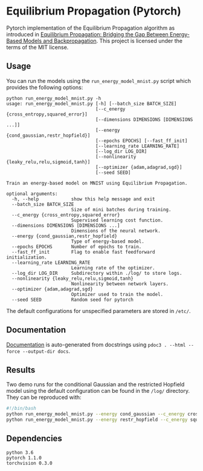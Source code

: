 # Equilibrium Propagation (Pytorch)
Pytorch implementation of the Equilibrium Propagation algorithm as introduced in [Equilibrium Propagation: Bridging the Gap Between Energy-Based Models and Backpropagation](https://arxiv.org/abs/1602.05179). This project is licensed under the terms of the MIT license.

## Usage
You can run the models using the `run_energy_model_mnist.py` script which provides the following options:
```
python run_energy_model_mnist.py -h
usage: run_energy_model_mnist.py [-h] [--batch_size BATCH_SIZE]
                                 [--c_energy {cross_entropy,squared_error}]
                                 [--dimensions DIMENSIONS [DIMENSIONS ...]]
                                 [--energy {cond_gaussian,restr_hopfield}]
                                 [--epochs EPOCHS] [--fast_ff_init]
                                 [--learning_rate LEARNING_RATE]
                                 [--log_dir LOG_DIR]
                                 [--nonlinearity {leaky_relu,relu,sigmoid,tanh}]
                                 [--optimizer {adam,adagrad,sgd}]
                                 [--seed SEED]

Train an energy-based model on MNIST using Equilibrium Propagation.

optional arguments:
  -h, --help            show this help message and exit
  --batch_size BATCH_SIZE
                        Size of mini batches during training.
  --c_energy {cross_entropy,squared_error}
                        Supervised learning cost function.
  --dimensions DIMENSIONS [DIMENSIONS ...]
                        Dimensions of the neural network.
  --energy {cond_gaussian,restr_hopfield}
                        Type of energy-based model.
  --epochs EPOCHS       Number of epochs to train.
  --fast_ff_init        Flag to enable fast feedforward initialization.
  --learning_rate LEARNING_RATE
                        Learning rate of the optimizer.
  --log_dir LOG_DIR     Subdirectory within ./log/ to store logs.
  --nonlinearity {leaky_relu,relu,sigmoid,tanh}
                        Nonlinearity between network layers.
  --optimizer {adam,adagrad,sgd}
                        Optimizer used to train the model.
  --seed SEED           Random seed for pytorch
```

The default configurations for unspecified parameters are stored in `/etc/`.

## Documentation
[Documentation](https://smonsays.github.io/equilibrium-propagation/) is auto-generated from docstrings using `pdoc3 . --html --force --output-dir docs`.

## Results
Two demo runs for the conditional Gaussian and the restricted Hopfield model using the default configuration can be found in the `/log/` directory. They can be reproduced with:
```bash
#!/bin/bash
python run_energy_model_mnist.py --energy cond_gaussian --c_energy cross_entropy --seed 2019
python run_energy_model_mnist.py --energy restr_hopfield --c_energy squared_error --seed 2019
```

## Dependencies
```
python 3.6
pytorch 1.1.0
torchvision 0.3.0
```
